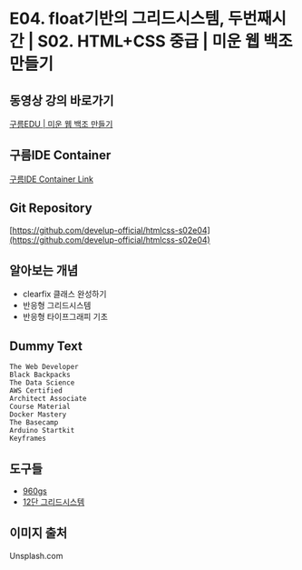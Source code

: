 #  E04. float기반의 그리드시스템, 두번째시간 | S02. HTML+CSS 중급 | 미운 웹 백조만들기

## 동영상 강의 바로가기
[구름EDU | 미운 웹 백조 만들기](https://edu.goorm.io/learn/lecture/16783/%EB%AF%B8%EC%9A%B4-%EC%9B%B9-%EB%B0%B1%EC%A1%B0-%EB%A7%8C%EB%93%A4%EA%B8%B0-html-css)

## 구름IDE Container
[구름IDE Container Link](https://goor.me/E5efv)

## Git Repository
[https://github.com/develup-official/htmlcss-s02e04](https://github.com/develup-official/htmlcss-s02e04)

## 알아보는 개념
- clearfix 클래스 완성하기
- 반응형 그리드시스템
- 반응형 타이프그래피 기초


## Dummy Text
```
The Web Developer
Black Backpacks
The Data Science
AWS Certified
Architect Associate
Course Material
Docker Mastery
The Basecamp
Arduino Startkit
Keyframes
```

## 도구들
- [960gs](https://960.gs)
- [12단 그리드시스템](https://d.pr/p7HAm5)

## 이미지 출처
Unsplash.com
